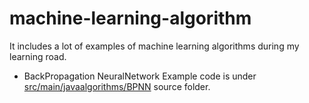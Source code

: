 # machine-learning-algorithm
It includes a lot of examples of machine learning algorithms during my learning road.

- BackPropagation NeuralNetwork
  Example code is under [src/main/javaalgorithms/BPNN](https://github.com/Andy-Gong/machine-learning-algorithm/tree/master/src/main/java/algorithms/BPNN) source folder.
